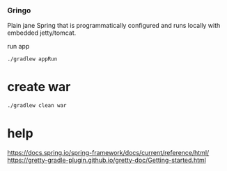 ### Gringo
Plain jane Spring that is programmatically configured and runs locally with embedded jetty/tomcat.

run app
```bash
./gradlew appRun 
```

# create war 
```bash
./gradlew clean war 
```

# help
https://docs.spring.io/spring-framework/docs/current/reference/html/
https://gretty-gradle-plugin.github.io/gretty-doc/Getting-started.html

